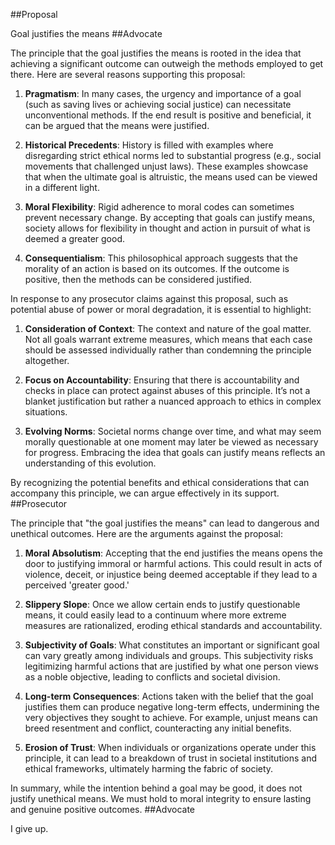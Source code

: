 ##Proposal

Goal justifies the means
##Advocate

 The principle that the goal justifies the means is rooted in the idea that achieving a significant outcome can outweigh the methods employed to get there. Here are several reasons supporting this proposal:

1. **Pragmatism**: In many cases, the urgency and importance of a goal (such as saving lives or achieving social justice) can necessitate unconventional methods. If the end result is positive and beneficial, it can be argued that the means were justified.

2. **Historical Precedents**: History is filled with examples where disregarding strict ethical norms led to substantial progress (e.g., social movements that challenged unjust laws). These examples showcase that when the ultimate goal is altruistic, the means used can be viewed in a different light.

3. **Moral Flexibility**: Rigid adherence to moral codes can sometimes prevent necessary change. By accepting that goals can justify means, society allows for flexibility in thought and action in pursuit of what is deemed a greater good.

4. **Consequentialism**: This philosophical approach suggests that the morality of an action is based on its outcomes. If the outcome is positive, then the methods can be considered justified.

In response to any prosecutor claims against this proposal, such as potential abuse of power or moral degradation, it is essential to highlight:

1. **Consideration of Context**: The context and nature of the goal matter. Not all goals warrant extreme measures, which means that each case should be assessed individually rather than condemning the principle altogether.

2. **Focus on Accountability**: Ensuring that there is accountability and checks in place can protect against abuses of this principle. It’s not a blanket justification but rather a nuanced approach to ethics in complex situations.

3. **Evolving Norms**: Societal norms change over time, and what may seem morally questionable at one moment may later be viewed as necessary for progress. Embracing the idea that goals can justify means reflects an understanding of this evolution.

By recognizing the potential benefits and ethical considerations that can accompany this principle, we can argue effectively in its support.
##Prosecutor

 The principle that "the goal justifies the means" can lead to dangerous and unethical outcomes. Here are the arguments against the proposal:

1. **Moral Absolutism**: Accepting that the end justifies the means opens the door to justifying immoral or harmful actions. This could result in acts of violence, deceit, or injustice being deemed acceptable if they lead to a perceived 'greater good.'

2. **Slippery Slope**: Once we allow certain ends to justify questionable means, it could easily lead to a continuum where more extreme measures are rationalized, eroding ethical standards and accountability.

3. **Subjectivity of Goals**: What constitutes an important or significant goal can vary greatly among individuals and groups. This subjectivity risks legitimizing harmful actions that are justified by what one person views as a noble objective, leading to conflicts and societal division.

4. **Long-term Consequences**: Actions taken with the belief that the goal justifies them can produce negative long-term effects, undermining the very objectives they sought to achieve. For example, unjust means can breed resentment and conflict, counteracting any initial benefits.

5. **Erosion of Trust**: When individuals or organizations operate under this principle, it can lead to a breakdown of trust in societal institutions and ethical frameworks, ultimately harming the fabric of society.

In summary, while the intention behind a goal may be good, it does not justify unethical means. We must hold to moral integrity to ensure lasting and genuine positive outcomes.
##Advocate

 I give up.
